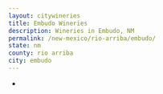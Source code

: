 ```yaml
---
layout: citywineries
title: Embudo Wineries
description: Wineries in Embudo, NM
permalink: /new-mexico/rio-arriba/embudo/
state: nm
county: rio arriba
city: embudo
---
```

-
